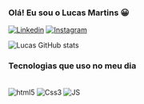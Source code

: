 ### Olá! Eu sou o Lucas Martins 😀

[![Linkedin](https://img.shields.io/badge/LinkedIn-0077B5?style=for-the-badge&logo=linkedin&logoColor=white)](https://www.linkedin.com/in/lucas-martins-351b9019a/)
[![Instagram](https://img.shields.io/badge/Instagram-E4405F?style=for-the-badge&logo=instagram&logoColor=white)](https://www.instagram.com/martiins_02/)

![Lucas GitHub stats](https://github-readme-stats.vercel.app/api?username=Lucaas011&show_icons=true&theme=radical)

### Tecnologias que uso no meu dia
<div style= "display: inline_block"><br/>
    <img align="center" alt="html5" src="https://img.shields.io/badge/HTML5-E34F26?style=for-the-badge&logo=html5&logoColor=white"/>
    <img align="center" alt="Css3" src="https://img.shields.io/badge/CSS3-1572B6?style=for-the-badge&logo=css3&logoColor=white"/>
    <img align="center" alt="JS" src="https://img.shields.io/badge/JavaScript-F7DF1E?style=for-the-badge&logo=javascript&logoColor=black"/>
</div>

